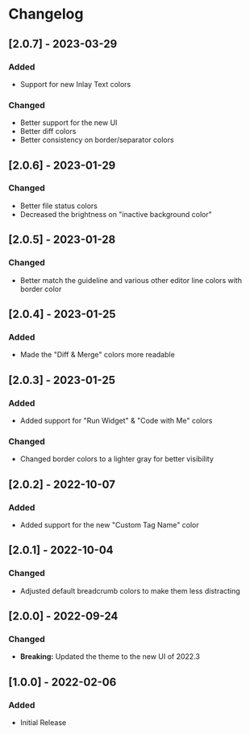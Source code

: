 # Changelog

## [2.0.7] - 2023-03-29
### Added
- Support for new Inlay Text colors
### Changed
- Better support for the new UI
- Better diff colors
- Better consistency on border/separator colors

## [2.0.6] - 2023-01-29
### Changed
- Better file status colors
- Decreased the brightness on "inactive background color"

## [2.0.5] - 2023-01-28
### Changed
- Better match the guideline and various other editor line colors with border color

## [2.0.4] - 2023-01-25
### Added
- Made the "Diff & Merge" colors more readable

## [2.0.3] - 2023-01-25
### Added
- Added support for "Run Widget" & "Code with Me" colors

### Changed
- Changed border colors to a lighter gray for better visibility

## [2.0.2] - 2022-10-07
### Added
- Added support for the new "Custom Tag Name" color

## [2.0.1] - 2022-10-04
### Changed
- Adjusted default breadcrumb colors to make them less distracting

## [2.0.0] - 2022-09-24
### Changed
- **Breaking:** Updated the theme to the new UI of 2022.3

## [1.0.0] - 2022-02-06
### Added
- Initial Release
